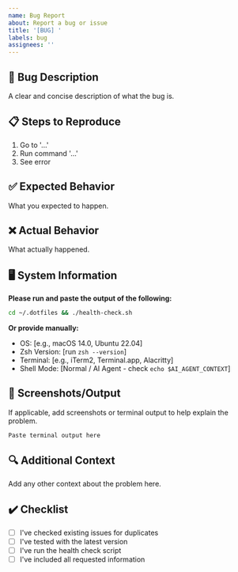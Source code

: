 ```yaml
---
name: Bug Report
about: Report a bug or issue
title: '[BUG] '
labels: bug
assignees: ''
---
```


## 🐛 Bug Description

A clear and concise description of what the bug is.

## 📋 Steps to Reproduce

1. Go to '...'
2. Run command '...'
3. See error

## ✅ Expected Behavior

What you expected to happen.

## ❌ Actual Behavior

What actually happened.

## 🖥️ System Information

**Please run and paste the output of the following:**

```bash
cd ~/.dotfiles && ./health-check.sh
```

**Or provide manually:**
- OS: [e.g., macOS 14.0, Ubuntu 22.04]
- Zsh Version: [run `zsh --version`]
- Terminal: [e.g., iTerm2, Terminal.app, Alacritty]
- Shell Mode: [Normal / AI Agent - check `echo $AI_AGENT_CONTEXT`]

## 📸 Screenshots/Output

If applicable, add screenshots or terminal output to help explain the problem.

```
Paste terminal output here
```

## 🔍 Additional Context

Add any other context about the problem here.

## ✔️ Checklist

- [ ] I've checked existing issues for duplicates
- [ ] I've tested with the latest version
- [ ] I've run the health check script
- [ ] I've included all requested information
